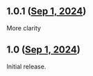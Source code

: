 ## 1.0.1 ([Sep 1, 2024](https://github.com/ramensoftware/windhawk-mods/blob/ebdfc3b11e6dedeb63bf66dd75ed00cc7a8ceb47/mods/fake-explorer-path.wh.cpp))

More clarity

## 1.0 ([Sep 1, 2024](https://github.com/ramensoftware/windhawk-mods/blob/33f5a6e22ac4c2ac74ed28bbd5ecb9bcef0d7492/mods/fake-explorer-path.wh.cpp))

Initial release.
